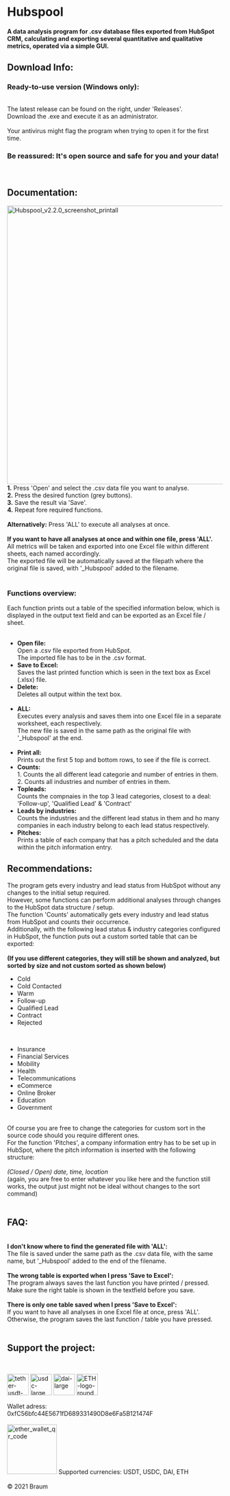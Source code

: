 # Hubspool
#### A data analysis program for .csv database files exported from HubSpot CRM, calculating and exporting several quantitative and qualitative metrics, operated via a simple GUI. 

## Download Info: <br>
<h3> Ready-to-use version (Windows only):</h3><br>
The latest release can be found on the right, under 'Releases'. <br>
Download the .exe and execute it as an administrator.<br>
<br>
Your antivirus might flag the program when trying to open it for the first time.
<h3>Be reassured: It's open source and safe for you and your data!</h3><br>

## Documentation: <br>
<img src="https://user-images.githubusercontent.com/86114549/124588954-b54b5200-de59-11eb-9aed-63bdae6f2f3e.png" alt="Hubspool_v2.2.0_screenshot_printall" height="650">
<br>
<strong>1.</strong> Press 'Open' and select the .csv data file you want to analyse. <br>
<strong>2.</strong> Press the desired function (grey buttons).<br>
<strong>3.</strong> Save the result via 'Save'. <br>
<strong>4.</strong> Repeat fore required functions. <br>
<br>
<strong>Alternatively:</strong> Press 'ALL' to execute all analyses at once.<br>
<br>
<strong>If you want to have all analyses at once and within one file, press 'ALL'.</strong><br>
All metrics will be taken and exported into one Excel file within different sheets, each named accordingly.<br>
The exported file will be automatically saved at the filepath where the original file is saved, with '_Hubspool' added to the filename.<br>
<br>
<h3>Functions overview:</h3>
Each function prints out a table of the specified information below, which is displayed in the output text field and can be exported as an Excel file / sheet.<br>
<br>
<ul>
<li><strong>Open file:</strong><br>
Open a .csv file exported from HubSpot.<br>
The imported file has to be in the .csv format.</li>
<li><strong>Save to Excel:</strong><br>
Saves the last printed function which is seen in the text box as Excel (.xlsx) file.<br></li>
<li><strong>Delete:</strong><br>
Deletes all output within the text box.<br></li>
<br>
<li><strong>ALL:</strong><br>
Executes every analysis and saves them into one Excel file in a separate worksheet, each respectively.<br>
The new file is saved in the same path as the original file with '_Hubspool' at the end.<br> 
<br>
<li><strong>Print all:</strong><br>
Prints out the first 5 top and bottom rows, to see if the file is correct.<br</li>
<li><strong>Counts:</strong><br>
1. Counts the all different lead categorie and number of entries in them.<br></li>
2. Counts all industries and number of entries in them.<br>
<li><strong>Topleads:</strong><br>
Counts the compnaies in the top 3 lead categories, closest to a deal: 'Follow-up', 'Qualified Lead' & 'Contract'<br></li>
<li><strong>Leads by industries:</strong><br>
Counts the industries and the different lead status in them and ho many companies in each industry belong to each lead status respectively.<br></li>
<li><strong>Pitches:</strong><br>
Prints a table of each company that has a pitch scheduled and the data within the pitch information entry.<br></li>
</ul>


## Recommendations: <br>
The program gets every industry and lead status from HubSpot without any changes to the initial setup required. <br>
However, some functions can perform additional analyses through changes to the HubSpot data structure / setup.<br>
The function 'Counts' automatically gets every industry and lead status from HubSpot and counts their occurrence.<br>
Additionally, with the following lead status & industry categories configured in HubSpot, the function puts out a custom sorted table that can be exported:<br>
<br>
<strong>(If you use different categories, they will still be shown and analyzed, but sorted by size and not custom sorted as shown below)</strong><br>
- Cold
- Cold Contacted
- Warm
- Follow-up
- Qualified Lead
- Contract
- Rejected
<br>
<ul>
<li>Insurance</li>
<li>Financial Services</li>
<li>Mobility</li>
<li>Health</li>
<li>Telecommunications</li>
<li>eCommerce</li>
<li>Online Broker</li>
<li>Education</li>
<li>Government</li>
</ul>
<br>
Of course you are free to change the categories for custom sort in the source code should you require different ones.<br>
For the function 'Pitches', a company information entry has to be set up in HubSpot, where the pitch information is inserted with the following structure:<br>
<br>
<em>(Closed / Open) date, time, location</em><br>
(again, you are free to enter whatever you like here and the function still works, the output just might not be ideal without changes to the sort command)<br>
<br>

<h2>FAQ:</h2><br>
<strong>I don't know where to find the generated file with 'ALL':</strong><br>
The file is saved under the same path as the .csv data file, with the same name, but '_Hubspool' added to the end of the filename.<br>
<br>
<strong>The wrong table is exported when I press 'Save to Excel':</strong><br>
The program always saves the last function you have printed / pressed. <br>
Make sure the right table is shown in the textfield before you save.<br>
<br>
<strong>There is only one table saved when I press 'Save to Excel':</strong><br>
If you want to have all analyses in one Excel file at once, press 'ALL'.<br>
Otherwise, the program saves the last function / table you have pressed.<br>
<br>

<h2>Support the project:</h2><br>
<p float='left'>
<a href='https://ethereum.org/en/stablecoins/#explore'>
<img src="https://user-images.githubusercontent.com/86114549/123052110-be243880-d402-11eb-9f0b-77df24874278.png" alt="tether-usdt-logo" height="50"></a>
<a href='https://ethereum.org/en/stablecoins/#explore'>
<img src="https://user-images.githubusercontent.com/86114549/122908329-4a2b5700-d354-11eb-8ba9-4fa8d2c76ed6.png" alt="usdc-large" height="50"></a>
<a href='https://ethereum.org/en/stablecoins/#explore'>
<img src="https://user-images.githubusercontent.com/86114549/122908250-35e75a00-d354-11eb-8be1-243fcecc93c6.png" alt="dai-large" height="50"></a>
<a href='https://ethereum.org/en/stablecoins/#explore'>
<img src="https://user-images.githubusercontent.com/86114549/122967139-7235ad00-d38a-11eb-86e9-b6e634a5fc75.png" alt="ETH-logo-round" height="50"></a>
</p>
Wallet adress:<br> 
0xfC56bfc44E5671fD689331490D8e6Fa5B121474F<br>
<br>
<img width="116" alt="ether_wallet_qr_code" src="https://user-images.githubusercontent.com/86114549/122909208-3f24f680-d355-11eb-88b9-c49afb867a98.png">
Supported currencies: USDT, USDC, DAI, ETH <br>
<br>
© 2021 Braum
